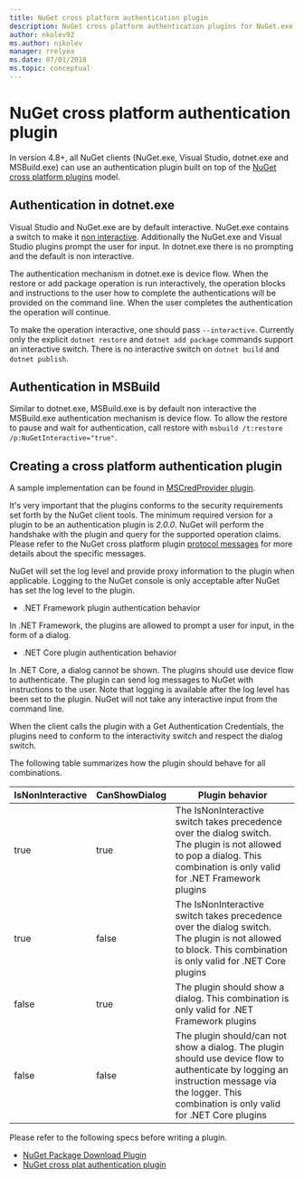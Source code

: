 ```yaml
---
title: NuGet cross platform authentication plugin
description: NuGet cross platform authentication plugins for NuGet.exe, dotnet.exe, msbuild.exe and Visual Studio
author: nkolev92
ms.author: nikolev
manager: rrelyea
ms.date: 07/01/2018
ms.topic: conceptual
---
```


# NuGet cross platform authentication plugin

In version 4.8+, all NuGet clients (NuGet.exe, Visual Studio, dotnet.exe and MSBuild.exe) can use an authentication plugin built on top of the [NuGet cross platform plugins](NuGet-Cross-Platform-Plugins.md) model.

## Authentication in dotnet.exe

Visual Studio and NuGet.exe are by default interactive. NuGet.exe contains a switch to make it [non interactive](../../tools/nuget-exe-CLI-Reference.md).
Additionally the NuGet.exe and Visual Studio plugins prompt the user for input.
In dotnet.exe there is no prompting and the default is non interactive.

The authentication mechanism in dotnet.exe is device flow. When the restore or add package operation is run interactively, the operation blocks and instructions to the user how to complete the authentications will be provided on the command line.
When the user completes the authentication the operation will continue.

To make the operation interactive, one should pass `--interactive`.
Currently only the explicit `dotnet restore` and `dotnet add package` commands support an interactive switch.
There is no interactive switch on `dotnet build` and `dotnet publish`.

## Authentication in MSBuild

Similar to dotnet.exe, MSBuild.exe is by default non interactive the MSBuild.exe authentication mechanism is device flow.
To allow the restore to pause and wait for authentication, call restore with `msbuild /t:restore /p:NuGetInteractive="true"`.

## Creating a cross platform authentication plugin

A sample implementation can be found in [MSCredProvider plugin](https://github.com/Microsoft/mscredprovider).

It's very important that the plugins conforms to the security requirements set forth by the NuGet client tools.
The minimum required version for a plugin to be an authentication plugin is *2.0.0*.
NuGet will perform the handshake with the plugin and query for the supported operation claims.
Please refer to the NuGet cross platform plugin [protocol messages](NuGet-Cross-Platform-Plugins.md#protocol-messages-index) for more details about the specific messages.

NuGet will set the log level and provide proxy information to the plugin when applicable.
Logging to the NuGet console is only acceptable after NuGet has set the log level to the plugin.

- .NET Framework plugin authentication behavior

In .NET Framework, the plugins are allowed to prompt a user for input, in the form of a dialog.

- .NET Core plugin authentication behavior

In .NET Core, a dialog cannot be shown. The plugins should use device flow to authenticate.
The plugin can send log messages to NuGet with instructions to the user.
Note that logging is available after the log level has been set to the plugin.
NuGet will not take any interactive input from the command line.

When the client calls the plugin with a Get Authentication Credentials, the plugins need to conform to the interactivity switch and respect the dialog switch. 

The following table summarizes how the plugin should behave for all combinations.

| IsNonInteractive | CanShowDialog | Plugin behavior |
| ---------------- | ------------- | --------------- |
| true | true | The IsNonInteractive switch takes precedence over the dialog switch. The plugin is not allowed to pop a dialog. This combination is only valid for .NET Framework plugins |
| true | false | The IsNonInteractive switch takes precedence over the dialog switch. The plugin is not allowed to block. This combination is only valid for .NET Core plugins |
| false | true | The plugin should show a dialog. This combination is only valid for .NET Framework plugins |
| false | false | The plugin should/can not show a dialog. The plugin should use device flow to authenticate by logging an instruction message via the logger. This combination is only valid for .NET Core plugins |

Please refer to the following specs before writing a plugin.

- [NuGet Package Download Plugin](https://github.com/NuGet/Home/wiki/NuGet-Package-Download-Plugin)
- [NuGet cross plat authentication plugin](https://github.com/NuGet/Home/wiki/NuGet-cross-plat-authentication-plugin)

